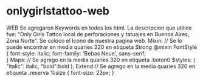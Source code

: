 # onlygirlstattoo-web
WEB
Se agregaron Keywords en todos los html.
La descripcion que utilice fue: "Only Girls Tattoo local de perforaciones y tatuajes en Buenos Aires, Zona Norte".
Se coloco el Icono de nuestra pagina web.
Mixin: // Se lo puede encontrar en media quaries 320 en etiqueta Strong
@mixin FontStyle {
	font-style: italic;
	font-family: 'Bebas Neue', sans-serif;	
}
Maps: // Se agrego en la media quaries 320 en etiqueta .boton0
$styles: ( 
    "italic": italic, 
    "bold":bold
    );
    Extend:// Se agrego en la media quaries 320 en etiqueta .reserva
%size {
    font-size: 23px;
}